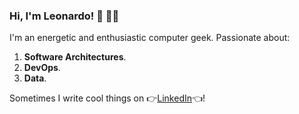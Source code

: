 ### Hi, I'm Leonardo! 👋 👨‍💻

I'm an energetic and enthusiastic computer geek. Passionate about: 
  1. **Software Architectures**.
  2. **DevOps**.
  3. **Data**.

Sometimes I write cool things on 👉[LinkedIn](https://www.linkedin.com/in/leo-coelho/)👈!
